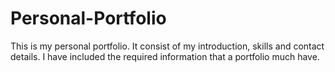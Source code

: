 # Personal-Portfolio
This is my personal portfolio. It consist of my introduction, skills and contact details.
I have included the required information that a portfolio much have.
